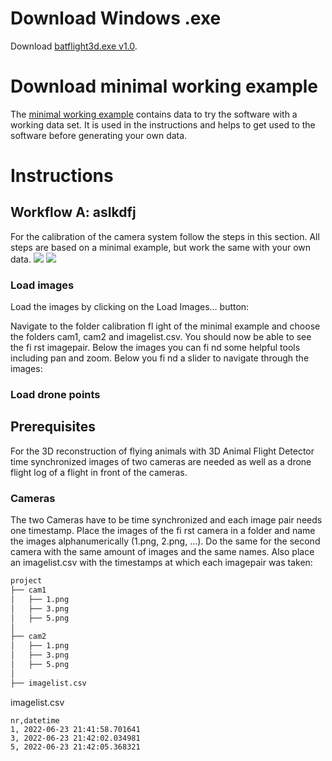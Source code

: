 # Download Windows .exe
Download [batflight3d.exe v1.0](https://github.com/christofhapp/batflight3d/releases/download/v1.0/batflight3d.exe).

# Download minimal working example
The [minimal working example](https://github.com/christofhapp/batflight3d/releases/download/v1.0/minimal_working_example.zip) contains data to try the software with a working data set. It is used in the instructions and helps to get used to the software before generating your own data.

# Instructions
## Workflow A: aslkdfj
For the calibration of the camera system follow the steps in this section. All steps are based on a minimal example, but work the
same with your own data.
![](https://christofhapp.lima.zone/wp-content/uploads/2023/09/alldronepoints.png)
![](https://christofhapp.lima.zone/wp-content/uploads/2023/09/slider-1024x451.png)

### Load images
Load the images by clicking on the Load Images... button:

Navigate to the folder calibration fl ight of the minimal example and choose the folders cam1, cam2 and imagelist.csv.
You should now be able to see the fi rst imagepair. Below the images you can fi nd some helpful tools including pan and zoom.
Below you fi nd a slider to navigate through the images:

### Load drone points


## Prerequisites
For the 3D reconstruction of flying animals with 3D Animal Flight Detector time synchronized images of two cameras are needed
as well as a drone flight log of a flight in front of the cameras.

### Cameras
The two Cameras have to be time synchronized and each image pair needs one timestamp. Place the images of the fi rst camera
in a folder and name the images alphanumerically (1.png, 2.png, ...). Do the same for the second camera with the same amount
of images and the same names. Also place an imagelist.csv with the timestamps at which each imagepair was taken:

```bash
project
├── cam1
│   ├── 1.png
│   ├── 3.png
│   ├── 5.png
│
├── cam2
│   ├── 1.png
│   ├── 3.png
│   ├── 5.png
│
├── imagelist.csv
```

imagelist.csv
```
nr,datetime
1, 2022-06-23 21:41:58.701641
3, 2022-06-23 21:42:02.034981
5, 2022-06-23 21:42:05.368321
```
